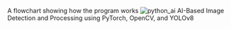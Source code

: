 A flowchart showing how the program works
![python_ai](https://github.com/Ceryunus/Python-AI/assets/86349634/34c0fb23-3a5c-45b0-bcdb-3cea5b4977fd)
AI-Based Image Detection and Processing using PyTorch, OpenCV, and YOLOv8



